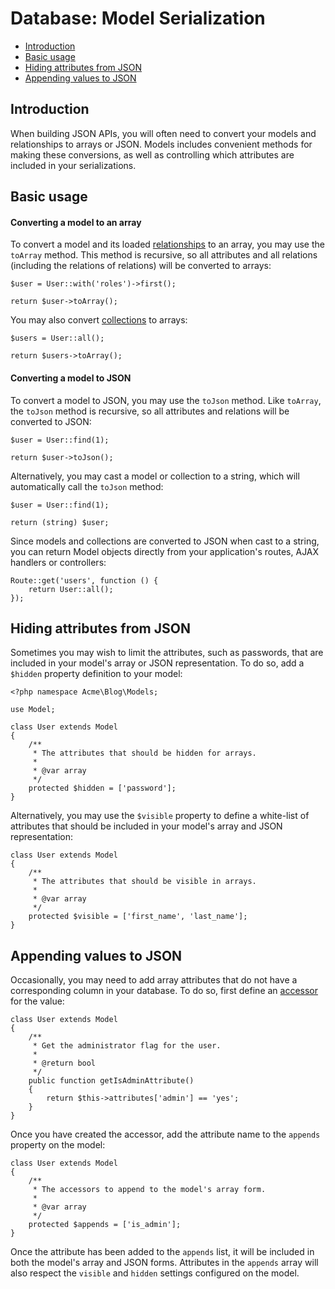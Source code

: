 # Database: Model Serialization

- [Introduction](#introduction)
- [Basic usage](#basic-usage)
- [Hiding attributes from JSON](#hiding-attributes-from-json)
- [Appending values to JSON](#appending-values-to-json)

<a name="introduction"></a>
## Introduction

When building JSON APIs, you will often need to convert your models and relationships to arrays or JSON. Models includes convenient methods for making these conversions, as well as controlling which attributes are included in your serializations.

<a name="basic-usage"></a>
## Basic usage

#### Converting a model to an array

To convert a model and its loaded [relationships](relations) to an array, you may use the `toArray` method. This method is recursive, so all attributes and all relations (including the relations of relations) will be converted to arrays:

    $user = User::with('roles')->first();

    return $user->toArray();

You may also convert [collections](collection) to arrays:

    $users = User::all();

    return $users->toArray();

#### Converting a model to JSON

To convert a model to JSON, you may use the `toJson` method. Like `toArray`, the `toJson` method is recursive, so all attributes and relations will be converted to JSON:

    $user = User::find(1);

    return $user->toJson();

Alternatively, you may cast a model or collection to a string, which will automatically call the `toJson` method:

    $user = User::find(1);

    return (string) $user;

Since models and collections are converted to JSON when cast to a string, you can return Model objects directly from your application's routes, AJAX handlers or controllers:

    Route::get('users', function () {
        return User::all();
    });

<a name="hiding-attributes-from-json"></a>
## Hiding attributes from JSON

Sometimes you may wish to limit the attributes, such as passwords, that are included in your model's array or JSON representation. To do so, add a `$hidden` property definition to your model:

    <?php namespace Acme\Blog\Models;

    use Model;

    class User extends Model
    {
        /**
         * The attributes that should be hidden for arrays.
         *
         * @var array
         */
        protected $hidden = ['password'];
    }

Alternatively, you may use the `$visible` property to define a white-list of attributes that should be included in your model's array and JSON representation:

    class User extends Model
    {
        /**
         * The attributes that should be visible in arrays.
         *
         * @var array
         */
        protected $visible = ['first_name', 'last_name'];
    }

<a name="appending-values-to-json"></a>
## Appending values to JSON

Occasionally, you may need to add array attributes that do not have a corresponding column in your database. To do so, first define an [accessor](../database/mutators) for the value:

    class User extends Model
    {
        /**
         * Get the administrator flag for the user.
         *
         * @return bool
         */
        public function getIsAdminAttribute()
        {
            return $this->attributes['admin'] == 'yes';
        }
    }

Once you have created the accessor, add the attribute name to the `appends` property on the model:

    class User extends Model
    {
        /**
         * The accessors to append to the model's array form.
         *
         * @var array
         */
        protected $appends = ['is_admin'];
    }

Once the attribute has been added to the `appends` list, it will be included in both the model's array and JSON forms. Attributes in the `appends` array will also respect the `visible` and `hidden` settings configured on the model.
